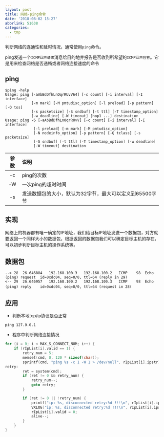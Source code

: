 ```yaml
---
layout: post
title: 网络-ping命令
date: '2018-08-02 15:27'
abbrlink: 51638
categories:
  - tmp
---
```


判断网络的连通性和延时情况，通常使用`ping`命令。

ping发送一个`ICMP回声请求`消息给目的地并报告是否收到所希望的`ICMP回声应答`。它是用来检查网络是否通畅或者网络连接速度的命令

<!--more-->

## ping

```
$ping -help
Usage: ping [-aAbBdDfhLnOqrRUvV64] [-c count] [-i interval] [-I interface]
            [-m mark] [-M pmtudisc_option] [-l preload] [-p pattern] [-Q tos]
            [-s packetsize] [-S sndbuf] [-t ttl] [-T timestamp_option]
            [-w deadline] [-W timeout] [hop1 ...] destination
Usage: ping -6 [-aAbBdDfhLnOqrRUvV] [-c count] [-i interval] [-I interface]
             [-l preload] [-m mark] [-M pmtudisc_option]
             [-N nodeinfo_option] [-p pattern] [-Q tclass] [-s packetsize]
             [-S sndbuf] [-t ttl] [-T timestamp_option] [-w deadline]
             [-W timeout] destination
```
| 参数 | 说明               |
|:----:|:-------------------|
| -c  | ping的次数         |
| -W  | 一次ping的超时时间 |
| -s  | 发送数据包的大小，默认为32字节，最大可以定义到65500字节  |

## 实现

网络上的机器都有唯一确定的IP地址，我们给目标IP地址发送一个数据包，对方就要返回一个同样大小的数据包，根据返回的数据包我们可以确定目标主机的存在，可以初步判断目标主机的操作系统等。

## 数据包

```
--> 28	26.646884	192.168.100.3	192.168.100.2	ICMP	98	Echo (ping) request  id=0xdc04, seq=0/0, ttl=64 (reply in 29)
<-- 29	26.646957	192.168.100.2	192.168.100.3	ICMP	98	Echo (ping) reply    id=0xdc04, seq=0/0, ttl=64 (request in 28）
```

## 应用

* 判断本地tcp/ip协议是否正常
```
ping 127.0.0.1
```
* 程序中判断网络连接情况
``` C
for (i = 0; i < MAX_S_CONNECT_NUM; i++) {
    if (rIpList[i].valid == 1) {
        retry_num = 5;
        memset(cmd, 0, 120 * sizeof(char));
        sprintf(cmd, "ping %s -c 1 -W 1 > /dev/null", rIpList[i].ipstr);
retry:
        ret = system(cmd);
        if (ret != 0 && retry_num) {
            retry_num--;
            goto retry;
        }

        if (ret != 0 || !retry_num) {
            printf("ip: %s, disconnected retry:%d !!!\n", rIpList[i].ipstr, retry_num);
            VXLOG("ip: %s, disconnected retry:%d !!!\n", rIpList[i].ipstr, retry_num);
            rIpList[i].valid = 0;
            alive--;
        }
    }
}
```
